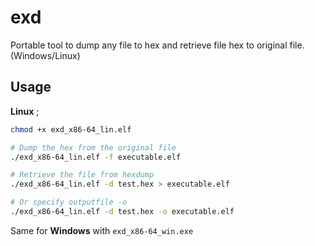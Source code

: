 # exd
Portable tool to dump any file to hex and retrieve file hex to original file. (Windows/Linux)

## Usage

**Linux** ;
```bash
chmod +x exd_x86-64_lin.elf

# Dump the hex from the original file
./exd_x86-64_lin.elf -f executable.elf

# Retrieve the file from hexdump
./exd_x86-64_lin.elf -d test.hex > executable.elf

# Or specify outputfile -o
./exd_x86-64_lin.elf -d test.hex -o executable.elf
```

Same for **Windows** with `exd_x86-64_win.exe`
